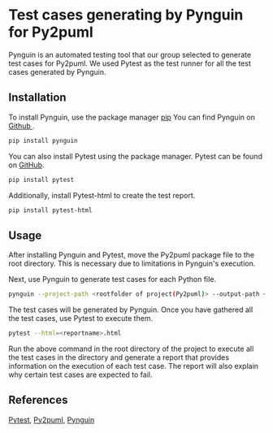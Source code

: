 # Test cases generating by Pynguin for Py2puml

Pynguin is an automated testing tool that our group selected to generate test cases for Py2puml. We used Pytest as the test runner for all the test cases generated by Pynguin.

## Installation

To install Pynguin, use the package manager [pip](https://pip.pypa.io/en/stable/) You can find Pynguin on [Github ](https://github.com/se2p/pynguin).

```bash
pip install pynguin
```

You can also install Pytest using the package manager. Pytest can be found on [GitHub](https://github.com/pytest-dev/pytest).


```bash
pip install pytest
```
Additionally, install Pytest-html to create the test report.
```bash
pip install pytest-html
```

## Usage

After installing Pynguin and Pytest, move the Py2puml package file to the root directory. This is necessary due to limitations in Pynguin's execution.

Next, use Pynguin to generate test cases for each Python file.
```bash
pynguin --project-path <rootfolder of project(Py2puml)> --output-path <outputdirectory> --module-name <targetpythonfile> --max-sequence-length <int of sequence> --algorithm <Select Algorithm> --maximum_iteration <int of Iteration> --maximum_slicing_time <maxtimeout>
```
The test cases will be generated by Pynguin. Once you have gathered all the test cases, use Pytest to execute them.

```bash
pytest --html=<reportname>.html
```
Run the above command in the root directory of the project to execute all the test cases in the directory and generate a report that provides information on the execution of each test case. The report will also explain why certain test cases are expected to fail.
## References

[Pytest](https://github.com/pytest-dev/pytest), 
[Py2puml](https://github.com/lucsorel/py2puml),
[Pynguin](https://github.com/se2p/pynguin)